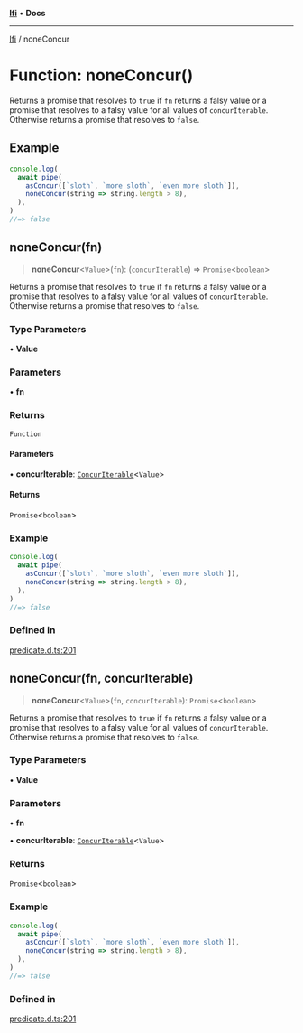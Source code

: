 [**lfi**](../readme.md) • **Docs**

***

[lfi](../globals.md) / noneConcur

# Function: noneConcur()

Returns a promise that resolves to `true` if `fn` returns a falsy value or a
promise that resolves to a falsy value for all values of `concurIterable`.
Otherwise returns a promise that resolves to `false`.

## Example

```js
console.log(
  await pipe(
    asConcur([`sloth`, `more sloth`, `even more sloth`]),
    noneConcur(string => string.length > 8),
  ),
)
//=> false
```

## noneConcur(fn)

> **noneConcur**\<`Value`\>(`fn`): (`concurIterable`) => `Promise`\<`boolean`\>

Returns a promise that resolves to `true` if `fn` returns a falsy value or a
promise that resolves to a falsy value for all values of `concurIterable`.
Otherwise returns a promise that resolves to `false`.

### Type Parameters

• **Value**

### Parameters

• **fn**

### Returns

`Function`

#### Parameters

• **concurIterable**: [`ConcurIterable`](../type-aliases/ConcurIterable.md)\<`Value`\>

#### Returns

`Promise`\<`boolean`\>

### Example

```js
console.log(
  await pipe(
    asConcur([`sloth`, `more sloth`, `even more sloth`]),
    noneConcur(string => string.length > 8),
  ),
)
//=> false
```

### Defined in

[predicate.d.ts:201](https://github.com/TomerAberbach/lfi/blob/d7a0f90dd72245d6efd6bd97c58a78b3f3028f25/src/operations/predicate.d.ts#L201)

## noneConcur(fn, concurIterable)

> **noneConcur**\<`Value`\>(`fn`, `concurIterable`): `Promise`\<`boolean`\>

Returns a promise that resolves to `true` if `fn` returns a falsy value or a
promise that resolves to a falsy value for all values of `concurIterable`.
Otherwise returns a promise that resolves to `false`.

### Type Parameters

• **Value**

### Parameters

• **fn**

• **concurIterable**: [`ConcurIterable`](../type-aliases/ConcurIterable.md)\<`Value`\>

### Returns

`Promise`\<`boolean`\>

### Example

```js
console.log(
  await pipe(
    asConcur([`sloth`, `more sloth`, `even more sloth`]),
    noneConcur(string => string.length > 8),
  ),
)
//=> false
```

### Defined in

[predicate.d.ts:201](https://github.com/TomerAberbach/lfi/blob/d7a0f90dd72245d6efd6bd97c58a78b3f3028f25/src/operations/predicate.d.ts#L201)
